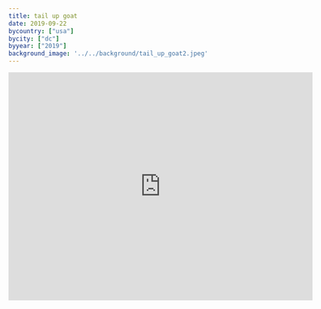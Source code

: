 ```yaml
---
title: tail up goat
date: 2019-09-22
bycountry: ["usa"]
bycity: ["dc"]
byyear: ["2019"]
background_image: '../../background/tail_up_goat2.jpeg'
---
```


<iframe src="https://www.google.com/maps/embed?pb=!1m18!1m12!1m3!1d3104.016434964674!2d-77.0457072234992!3d38.92360184515672!2m3!1f0!2f0!3f0!3m2!1i1024!2i768!4f13.1!3m3!1m2!1s0x89b7b7d995ac3d81%3A0x2c18d8f309e12ec1!2sTail%20Up%20Goat!5e0!3m2!1sen!2sus!4v1701972159463!5m2!1sen!2sus" width="600" height="450" style="border:0;" allowfullscreen="" loading="lazy" referrerpolicy="no-referrer-when-downgrade"></iframe>